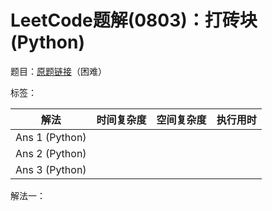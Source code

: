# LeetCode题解(0803)：打砖块(Python)

题目：[原题链接](https://leetcode-cn.com/problems/bricks-falling-when-hit/)（困难）

标签：

| 解法           | 时间复杂度 | 空间复杂度 | 执行用时 |
| -------------- | ---------- | ---------- | -------- |
| Ans 1 (Python) |            |            |          |
| Ans 2 (Python) |            |            |          |
| Ans 3 (Python) |            |            |          |

解法一：

